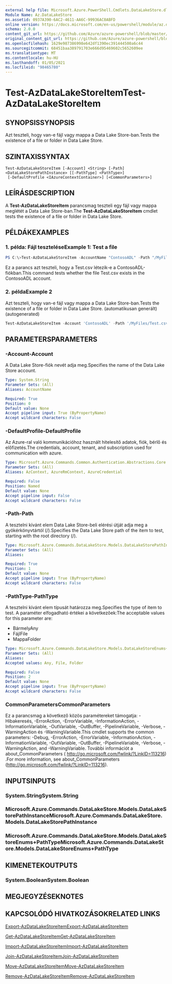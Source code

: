 ```yaml
---
external help file: Microsoft.Azure.PowerShell.Cmdlets.DataLakeStore.dll-Help.xml
Module Name: Az.DataLakeStore
ms.assetid: 0937A390-6AC2-4611-AA6C-99936AC0ABFD
online version: https://docs.microsoft.com/en-us/powershell/module/az.datalakestore/test-azdatalakestoreitem
schema: 2.0.0
content_git_url: https://github.com/Azure/azure-powershell/blob/master/src/DataLakeStore/DataLakeStore/help/Test-AzDataLakeStoreItem.md
original_content_git_url: https://github.com/Azure/azure-powershell/blob/master/src/DataLakeStore/DataLakeStore/help/Test-AzDataLakeStoreItem.md
ms.openlocfilehash: 1629e987386998e642df1390ec391444500a6c44
ms.sourcegitcommit: 68451baa389791703e666d95469602c5652609ee
ms.translationtype: MT
ms.contentlocale: hu-HU
ms.lasthandoff: 01/05/2021
ms.locfileid: "98465780"
---
```

# <span data-ttu-id="38244-101">Test-AzDataLakeStoreItem</span><span class="sxs-lookup"><span data-stu-id="38244-101">Test-AzDataLakeStoreItem</span></span>

## <span data-ttu-id="38244-102">SYNOPSIS</span><span class="sxs-lookup"><span data-stu-id="38244-102">SYNOPSIS</span></span>
<span data-ttu-id="38244-103">Azt teszteli, hogy van-e fájl vagy mappa a Data Lake Store-ban.</span><span class="sxs-lookup"><span data-stu-id="38244-103">Tests the existence of a file or folder in Data Lake Store.</span></span>

## <span data-ttu-id="38244-104">SZINTAXIS</span><span class="sxs-lookup"><span data-stu-id="38244-104">SYNTAX</span></span>

```
Test-AzDataLakeStoreItem [-Account] <String> [-Path] <DataLakeStorePathInstance> [[-PathType] <PathType>]
 [-DefaultProfile <IAzureContextContainer>] [<CommonParameters>]
```

## <span data-ttu-id="38244-105">LEÍRÁS</span><span class="sxs-lookup"><span data-stu-id="38244-105">DESCRIPTION</span></span>
<span data-ttu-id="38244-106">A **Test-AzDataLakeStoreItem** parancsmag teszteli egy fájl vagy mappa meglétét a Data Lake Store-ban.</span><span class="sxs-lookup"><span data-stu-id="38244-106">The **Test-AzDataLakeStoreItem** cmdlet tests the existence of a file or folder in Data Lake Store.</span></span>

## <span data-ttu-id="38244-107">PÉLDÁK</span><span class="sxs-lookup"><span data-stu-id="38244-107">EXAMPLES</span></span>

### <span data-ttu-id="38244-108">1. példa: Fájl tesztelése</span><span class="sxs-lookup"><span data-stu-id="38244-108">Example 1: Test a file</span></span>
```powershell
PS C:\>Test-AzDataLakeStoreItem -AccountName "ContosoADL" -Path "/MyFiles/Test.csv"
```

<span data-ttu-id="38244-109">Ez a parancs azt teszteli, hogy a Test.csv létezik-e a ContosoADL-fiókban.</span><span class="sxs-lookup"><span data-stu-id="38244-109">This command tests whether the file Test.csv exists in the ContosoADL account.</span></span>

### <span data-ttu-id="38244-110">2. példa</span><span class="sxs-lookup"><span data-stu-id="38244-110">Example 2</span></span>

<span data-ttu-id="38244-111">Azt teszteli, hogy van-e fájl vagy mappa a Data Lake Store-ban.</span><span class="sxs-lookup"><span data-stu-id="38244-111">Tests the existence of a file or folder in Data Lake Store.</span></span> <span data-ttu-id="38244-112">(automatikusan generált)</span><span class="sxs-lookup"><span data-stu-id="38244-112">(autogenerated)</span></span>

<!-- Aladdin Generated Example -->
```powershell
Test-AzDataLakeStoreItem -Account 'ContosoADL' -Path '/MyFiles/Test.csv' -PathType Any
```

## <span data-ttu-id="38244-113">PARAMETERS</span><span class="sxs-lookup"><span data-stu-id="38244-113">PARAMETERS</span></span>

### <span data-ttu-id="38244-114">-Account</span><span class="sxs-lookup"><span data-stu-id="38244-114">-Account</span></span>
<span data-ttu-id="38244-115">A Data Lake Store-fiók nevét adja meg.</span><span class="sxs-lookup"><span data-stu-id="38244-115">Specifies the name of the Data Lake Store account.</span></span>

```yaml
Type: System.String
Parameter Sets: (All)
Aliases: AccountName

Required: True
Position: 0
Default value: None
Accept pipeline input: True (ByPropertyName)
Accept wildcard characters: False
```

### <span data-ttu-id="38244-116">-DefaultProfile</span><span class="sxs-lookup"><span data-stu-id="38244-116">-DefaultProfile</span></span>
<span data-ttu-id="38244-117">Az Azure-ral való kommunikációhoz használt hitelesítő adatok, fiók, bérlő és előfizetés.</span><span class="sxs-lookup"><span data-stu-id="38244-117">The credentials, account, tenant, and subscription used for communication with azure.</span></span>

```yaml
Type: Microsoft.Azure.Commands.Common.Authentication.Abstractions.Core.IAzureContextContainer
Parameter Sets: (All)
Aliases: AzContext, AzureRmContext, AzureCredential

Required: False
Position: Named
Default value: None
Accept pipeline input: False
Accept wildcard characters: False
```

### <span data-ttu-id="38244-118">-Path</span><span class="sxs-lookup"><span data-stu-id="38244-118">-Path</span></span>
<span data-ttu-id="38244-119">A tesztelni kívánt elem Data Lake Store-beli elérési útját adja meg a gyökérkönyvtártól (/).</span><span class="sxs-lookup"><span data-stu-id="38244-119">Specifies the Data Lake Store path of the item to test, starting with the root directory (/).</span></span>

```yaml
Type: Microsoft.Azure.Commands.DataLakeStore.Models.DataLakeStorePathInstance
Parameter Sets: (All)
Aliases:

Required: True
Position: 1
Default value: None
Accept pipeline input: True (ByPropertyName)
Accept wildcard characters: False
```

### <span data-ttu-id="38244-120">-PathType</span><span class="sxs-lookup"><span data-stu-id="38244-120">-PathType</span></span>
<span data-ttu-id="38244-121">A tesztelni kívánt elem típusát határozza meg.</span><span class="sxs-lookup"><span data-stu-id="38244-121">Specifies the type of item to test.</span></span>
<span data-ttu-id="38244-122">A paraméter elfogadható értékei a következőek:</span><span class="sxs-lookup"><span data-stu-id="38244-122">The acceptable values for this parameter are:</span></span>
- <span data-ttu-id="38244-123">Bármely</span><span class="sxs-lookup"><span data-stu-id="38244-123">Any</span></span> 
- <span data-ttu-id="38244-124">Fájl</span><span class="sxs-lookup"><span data-stu-id="38244-124">File</span></span> 
- <span data-ttu-id="38244-125">Mappa</span><span class="sxs-lookup"><span data-stu-id="38244-125">Folder</span></span>

```yaml
Type: Microsoft.Azure.Commands.DataLakeStore.Models.DataLakeStoreEnums+PathType
Parameter Sets: (All)
Aliases:
Accepted values: Any, File, Folder

Required: False
Position: 2
Default value: None
Accept pipeline input: True (ByPropertyName)
Accept wildcard characters: False
```

### <span data-ttu-id="38244-126">CommonParameters</span><span class="sxs-lookup"><span data-stu-id="38244-126">CommonParameters</span></span>
<span data-ttu-id="38244-127">Ez a parancsmag a következő közös paramétereket támogatja: -Hibakeresés, -ErrorAction, -ErrorVariable, -InformationAction, -InformationVariable, -OutVariable, -OutBuffer, -PipelineVariable, -Verbose, -WarningAction és -WarningVariable.</span><span class="sxs-lookup"><span data-stu-id="38244-127">This cmdlet supports the common parameters: -Debug, -ErrorAction, -ErrorVariable, -InformationAction, -InformationVariable, -OutVariable, -OutBuffer, -PipelineVariable, -Verbose, -WarningAction, and -WarningVariable.</span></span> <span data-ttu-id="38244-128">További információt a about_CommonParameters ( http://go.microsoft.com/fwlink/?LinkID=113216) .</span><span class="sxs-lookup"><span data-stu-id="38244-128">For more information, see about_CommonParameters (http://go.microsoft.com/fwlink/?LinkID=113216).</span></span>

## <span data-ttu-id="38244-129">INPUTS</span><span class="sxs-lookup"><span data-stu-id="38244-129">INPUTS</span></span>

### <span data-ttu-id="38244-130">System.String</span><span class="sxs-lookup"><span data-stu-id="38244-130">System.String</span></span>

### <span data-ttu-id="38244-131">Microsoft.Azure.Commands.DataLakeStore.Models.DataLakeStorePathInstance</span><span class="sxs-lookup"><span data-stu-id="38244-131">Microsoft.Azure.Commands.DataLakeStore.Models.DataLakeStorePathInstance</span></span>

### <span data-ttu-id="38244-132">Microsoft.Azure.Commands.DataLakeStore.Models.DataLakeStoreEnums+PathType</span><span class="sxs-lookup"><span data-stu-id="38244-132">Microsoft.Azure.Commands.DataLakeStore.Models.DataLakeStoreEnums+PathType</span></span>

## <span data-ttu-id="38244-133">KIMENETEK</span><span class="sxs-lookup"><span data-stu-id="38244-133">OUTPUTS</span></span>

### <span data-ttu-id="38244-134">System.Boolean</span><span class="sxs-lookup"><span data-stu-id="38244-134">System.Boolean</span></span>

## <span data-ttu-id="38244-135">MEGJEGYZÉSEK</span><span class="sxs-lookup"><span data-stu-id="38244-135">NOTES</span></span>

## <span data-ttu-id="38244-136">KAPCSOLÓDÓ HIVATKOZÁSOK</span><span class="sxs-lookup"><span data-stu-id="38244-136">RELATED LINKS</span></span>

[<span data-ttu-id="38244-137">Export-AzDataLakeStoreItem</span><span class="sxs-lookup"><span data-stu-id="38244-137">Export-AzDataLakeStoreItem</span></span>](./Export-AzDataLakeStoreItem.md)

[<span data-ttu-id="38244-138">Get-AzDataLakeStoreItem</span><span class="sxs-lookup"><span data-stu-id="38244-138">Get-AzDataLakeStoreItem</span></span>](./Get-AzDataLakeStoreItem.md)

[<span data-ttu-id="38244-139">Import-AzDataLakeStoreItem</span><span class="sxs-lookup"><span data-stu-id="38244-139">Import-AzDataLakeStoreItem</span></span>](./Import-AzDataLakeStoreItem.md)

[<span data-ttu-id="38244-140">Join-AzDataLakeStoreItem</span><span class="sxs-lookup"><span data-stu-id="38244-140">Join-AzDataLakeStoreItem</span></span>](./Join-AzDataLakeStoreItem.md)

[<span data-ttu-id="38244-141">Move-AzDataLakeStoreItem</span><span class="sxs-lookup"><span data-stu-id="38244-141">Move-AzDataLakeStoreItem</span></span>](./Move-AzDataLakeStoreItem.md)

[<span data-ttu-id="38244-142">Remove-AzDataLakeStoreItem</span><span class="sxs-lookup"><span data-stu-id="38244-142">Remove-AzDataLakeStoreItem</span></span>](./Remove-AzDataLakeStoreItem.md)


